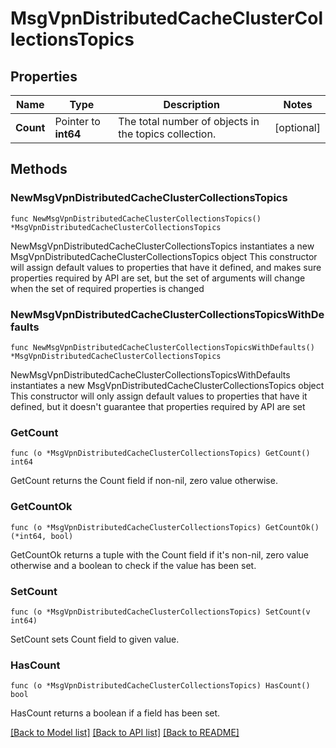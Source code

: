 # MsgVpnDistributedCacheClusterCollectionsTopics

## Properties

Name | Type | Description | Notes
------------ | ------------- | ------------- | -------------
**Count** | Pointer to **int64** | The total number of objects in the topics collection. | [optional] 

## Methods

### NewMsgVpnDistributedCacheClusterCollectionsTopics

`func NewMsgVpnDistributedCacheClusterCollectionsTopics() *MsgVpnDistributedCacheClusterCollectionsTopics`

NewMsgVpnDistributedCacheClusterCollectionsTopics instantiates a new MsgVpnDistributedCacheClusterCollectionsTopics object
This constructor will assign default values to properties that have it defined,
and makes sure properties required by API are set, but the set of arguments
will change when the set of required properties is changed

### NewMsgVpnDistributedCacheClusterCollectionsTopicsWithDefaults

`func NewMsgVpnDistributedCacheClusterCollectionsTopicsWithDefaults() *MsgVpnDistributedCacheClusterCollectionsTopics`

NewMsgVpnDistributedCacheClusterCollectionsTopicsWithDefaults instantiates a new MsgVpnDistributedCacheClusterCollectionsTopics object
This constructor will only assign default values to properties that have it defined,
but it doesn't guarantee that properties required by API are set

### GetCount

`func (o *MsgVpnDistributedCacheClusterCollectionsTopics) GetCount() int64`

GetCount returns the Count field if non-nil, zero value otherwise.

### GetCountOk

`func (o *MsgVpnDistributedCacheClusterCollectionsTopics) GetCountOk() (*int64, bool)`

GetCountOk returns a tuple with the Count field if it's non-nil, zero value otherwise
and a boolean to check if the value has been set.

### SetCount

`func (o *MsgVpnDistributedCacheClusterCollectionsTopics) SetCount(v int64)`

SetCount sets Count field to given value.

### HasCount

`func (o *MsgVpnDistributedCacheClusterCollectionsTopics) HasCount() bool`

HasCount returns a boolean if a field has been set.


[[Back to Model list]](../README.md#documentation-for-models) [[Back to API list]](../README.md#documentation-for-api-endpoints) [[Back to README]](../README.md)



